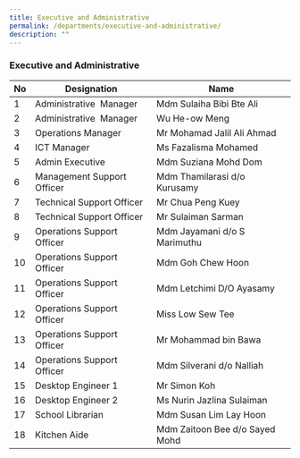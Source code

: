 ```yaml
---
title: Executive and Administrative
permalink: /departments/executive-and-administrative/
description: ""
---
```

### **Executive and Administrative**
| **No** | **Designation** | **Name** |
| --- | --- | --- |
| 1 | Administrative  Manager | Mdm Sulaiha Bibi Bte Ali |
| 2 | Administrative  Manager | Wu He-ow Meng |
| 3 | Operations Manager | Mr Mohamad Jalil Ali Ahmad |
| 4 | ICT Manager | Ms Fazalisma Mohamed |
| 5 | Admin Executive | Mdm Suziana Mohd Dom |
| 6 | Management Support Officer | Mdm Thamilarasi d/o Kurusamy |
| 7 | Technical Support Officer | Mr Chua Peng Kuey |
| 8 | Technical Support Officer | Mr Sulaiman Sarman |
| 9 | Operations Support Officer | Mdm Jayamani d/o S Marimuthu |
| 10 | Operations Support Officer | Mdm Goh Chew Hoon |
| 11 | Operations Support Officer | Mdm Letchimi D/O Ayasamy |
| 12 | Operations Support Officer | Miss Low Sew Tee |
| 13 | Operations Support Officer | Mr Mohammad bin Bawa |
| 14 | Operations Support Officer | Mdm Silverani d/o Nalliah |
| 15 | Desktop Engineer 1 | Mr Simon Koh |
| 16 | Desktop Engineer 2 | Ms Nurin Jazlina Sulaiman |
| 17 | School Librarian | Mdm Susan Lim Lay Hoon |
| 18 | Kitchen Aide | Mdm Zaitoon Bee d/o Sayed Mohd |